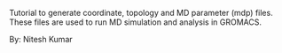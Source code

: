 Tutorial to generate coordinate, topology and MD parameter (mdp) files. 
These files are used to run MD simulation and analysis in GROMACS.



By: Nitesh Kumar 

